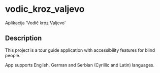 # vodic_kroz_valjevo

Aplikacija 'Vodič kroz Valjevo'

## Description

This project is a tour guide application with accessibility features for blind people.

App supports English, German and Serbian (Cyrillic and Latin) languages.
